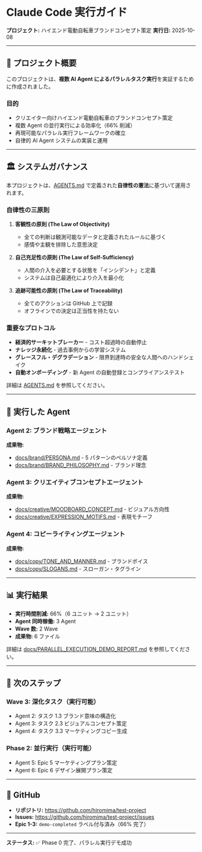 # Claude Code 実行ガイド

**プロジェクト:** ハイエンド電動自転車ブランドコンセプト策定
**実行日:** 2025-10-08

---

## 🎯 プロジェクト概要

このプロジェクトは、**複数 AI Agent によるパラレルタスク実行**を実証するために作成されました。

### 目的
- クリエイター向けハイエンド電動自転車のブランドコンセプト策定
- 複数 Agent の並行実行による効率化（66% 削減）
- 再現可能なパラレル実行フレームワークの確立
- 自律的 AI Agent システムの実装と運用

---

## 🏛️ システムガバナンス

本プロジェクトは、[AGENTS.md](AGENTS.md) で定義された**自律性の憲法**に基づいて運用されます。

### 自律性の三原則

1. **客観性の原則 (The Law of Objectivity)**
   - 全ての判断は観測可能なデータと定義されたルールに基づく
   - 感情や主観を排除した意思決定

2. **自己充足性の原則 (The Law of Self-Sufficiency)**
   - 人間の介入を必要とする状態を「インシデント」と定義
   - システムは自己最適化により介入を最小化

3. **追跡可能性の原則 (The Law of Traceability)**
   - 全てのアクションは GitHub 上で記録
   - オフラインでの決定は正当性を持たない

### 重要なプロトコル

- **経済的サーキットブレーカー** - コスト超過時の自動停止
- **ナレッジ永続化** - 過去事例からの学習システム
- **グレースフル・デグラデーション** - 限界到達時の安全な人間へのハンドシェイク
- **自動オンボーディング** - 新 Agent の自動登録とコンプライアンステスト

詳細は [AGENTS.md](AGENTS.md) を参照してください。

---

## 🤖 実行した Agent

### Agent 2: ブランド戦略エージェント
**成果物:**
- [docs/brand/PERSONA.md](docs/brand/PERSONA.md) - 5 パターンのペルソナ定義
- [docs/brand/BRAND_PHILOSOPHY.md](docs/brand/BRAND_PHILOSOPHY.md) - ブランド理念

### Agent 3: クリエイティブコンセプトエージェント
**成果物:**
- [docs/creative/MOODBOARD_CONCEPT.md](docs/creative/MOODBOARD_CONCEPT.md) - ビジュアル方向性
- [docs/creative/EXPRESSION_MOTIFS.md](docs/creative/EXPRESSION_MOTIFS.md) - 表現モチーフ

### Agent 4: コピーライティングエージェント
**成果物:**
- [docs/copy/TONE_AND_MANNER.md](docs/copy/TONE_AND_MANNER.md) - ブランドボイス
- [docs/copy/SLOGANS.md](docs/copy/SLOGANS.md) - スローガン・タグライン

---

## 📊 実行結果

- **実行時間削減:** 66%（6 ユニット → 2 ユニット）
- **Agent 同時稼働:** 3 Agent
- **Wave 数:** 2 Wave
- **成果物:** 6 ファイル

詳細は [docs/PARALLEL_EXECUTION_DEMO_REPORT.md](docs/PARALLEL_EXECUTION_DEMO_REPORT.md) を参照してください。

---

## 🚀 次のステップ

### Wave 3: 深化タスク（実行可能）
- Agent 2: タスク 1.3 ブランド意味の構造化
- Agent 3: タスク 2.3 ビジュアルコンセプト策定
- Agent 4: タスク 3.3 マーケティングコピー生成

### Phase 2: 並行実行（実行可能）
- Agent 5: Epic 5 マーケティングプラン策定
- Agent 6: Epic 6 デザイン展開プラン策定

---

## 📁 GitHub

- **リポジトリ:** https://github.com/hiromima/test-project
- **Issues:** https://github.com/hiromima/test-project/issues
- **Epic 1-3:** `demo-completed` ラベル付与済み（66% 完了）

---

**ステータス:** ✅ Phase 0 完了、パラレル実行デモ成功
